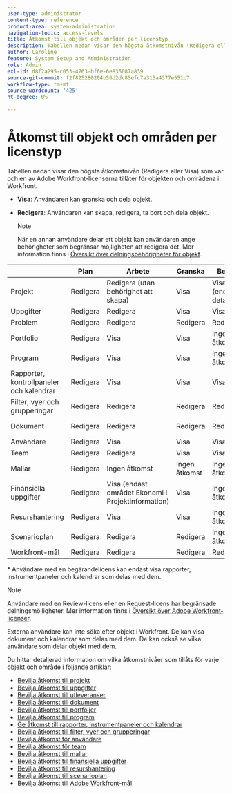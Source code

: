 ```yaml
---
user-type: administrator
content-type: reference
product-area: system-administration
navigation-topic: access-levels
title: Åtkomst till objekt och områden per licenstyp
description: Tabellen nedan visar den högsta åtkomstnivån (Redigera eller Visa) som var och en av Adobe Workfront-licenserna tillåter för objekten och områdena i Workfront.
author: Caroline
feature: System Setup and Administration
role: Admin
exl-id: d8f2a295-c053-4763-bf6e-6e836087a839
source-git-commit: f2f825280204b56d2dc85efc7a315a4377e551c7
workflow-type: tm+mt
source-wordcount: '425'
ht-degree: 0%

---
```


# Åtkomst till objekt och områden per licenstyp

Tabellen nedan visar den högsta åtkomstnivån (Redigera eller Visa) som var och en av Adobe Workfront-licenserna tillåter för objekten och områdena i Workfront.

* **Visa**: Användaren kan granska och dela objekt.
* **Redigera**: Användaren kan skapa, redigera, ta bort och dela objekt.

   >[!NOTE]
   >
   >När en annan användare delar ett objekt kan användaren ange behörigheter som begränsar möjligheten att redigera det. Mer information finns i [Översikt över delningsbehörigheter för objekt](../../../workfront-basics/grant-and-request-access-to-objects/sharing-permissions-on-objects-overview.md).

|   | Plan | Arbete | Granska | Begäran | Extern |
|---|---|---|---|---|---|
| Projekt | Redigera | Redigera (utan behörighet att skapa) | Visa | Visa (endast detaljsidan) | Ingen åtkomst |
| Uppgifter | Redigera | Redigera | Visa | Visa | Visa |
| Problem | Redigera | Redigera | Redigera | Redigera | Ingen åtkomst |
| Portfolio | Redigera | Visa | Visa | Ingen åtkomst | Ingen åtkomst |
| Program | Redigera | Visa | Visa | Ingen åtkomst | Ingen åtkomst |
| Rapporter, kontrollpaneler och kalendrar | Redigera | Visa | Visa | Visa&#42; | Visa (endast för kalendrar, inga delningsbehörigheter) |
| Filter, vyer och grupperingar | Redigera | Redigera | Redigera | Redigera | Ingen åtkomst |
| Dokument | Redigera | Redigera | Redigera | Redigera | Visa (inga delningsbehörigheter) |
| Användare | Redigera | Visa | Visa | Visa | Visa |
| Team | Redigera | Redigera | Visa | Visa | Ingen åtkomst |
| Mallar | Redigera | Ingen åtkomst | Ingen åtkomst | Ingen åtkomst | Ingen åtkomst |
| Finansiella uppgifter | Redigera | Visa (endast området Ekonomi i Projektinformation) | Visa | Ingen åtkomst | Ingen åtkomst |
| Resurshantering | Redigera | Visa | Visa | Ingen åtkomst | Ingen åtkomst |
| Scenarioplan | Redigera | Redigera | Redigera | Ingen åtkomst | Ingen åtkomst |
| Workfront-mål | Redigera | Redigera | Redigera | Redigera | Ingen åtkomst |

&#42; Användare med en begärandelicens kan endast visa rapporter, instrumentpaneler och kalendrar som delas med dem.

>[!NOTE]
>
>Användare med en Review-licens eller en Request-licens har begränsade delningsmöjligheter. Mer information finns i [Översikt över Adobe Workfront-licenser](../../../administration-and-setup/add-users/access-levels-and-object-permissions/wf-licenses.md).
>
>Externa användare kan inte söka efter objekt i Workfront. De kan visa dokument och kalendrar som delas med dem. De kan också se vilka användare som delar objekt med dem.

Du hittar detaljerad information om vilka åtkomstnivåer som tillåts för varje objekt och område i följande artiklar:

* [Bevilja åtkomst till projekt](../../../administration-and-setup/add-users/configure-and-grant-access/grant-access-projects.md)
* [Bevilja åtkomst till uppgifter](../../../administration-and-setup/add-users/configure-and-grant-access/grant-access-tasks.md)
* [Bevilja åtkomst till utleveranser](../../../administration-and-setup/add-users/configure-and-grant-access/grant-access-issues.md)
* [Bevilja åtkomst till dokument](../../../administration-and-setup/add-users/configure-and-grant-access/grant-access-documents.md)
* [Bevilja åtkomst till portföljer](../../../administration-and-setup/add-users/configure-and-grant-access/grant-access-portfolios.md)
* [Bevilja åtkomst till program](../../../administration-and-setup/add-users/configure-and-grant-access/grant-access-programs.md)
* [Ge åtkomst till rapporter, instrumentpaneler och kalendrar](../../../administration-and-setup/add-users/configure-and-grant-access/grant-access-reports-dashboards-calendars.md)
* [Bevilja åtkomst till filter, vyer och grupperingar](../../../administration-and-setup/add-users/configure-and-grant-access/grant-access-fvg.md)
* [Bevilja åtkomst för användare](../../../administration-and-setup/add-users/configure-and-grant-access/grant-access-other-users.md)
* [Bevilja åtkomst för team](../../../administration-and-setup/add-users/configure-and-grant-access/grant-access-teams.md)
* [Bevilja åtkomst till mallar](../../../administration-and-setup/add-users/configure-and-grant-access/grant-access-templates.md)
* [Bevilja åtkomst till finansiella uppgifter](../../../administration-and-setup/add-users/configure-and-grant-access/grant-access-financial.md)
* [Bevilja åtkomst till resurshantering](../../../administration-and-setup/add-users/configure-and-grant-access/grant-access-resource-management.md)
* [Bevilja åtkomst till scenarioplan](../../../administration-and-setup/add-users/configure-and-grant-access/grant-access-sp.md)
* [Bevilja åtkomst till Adobe Workfront-mål](../../../administration-and-setup/add-users/configure-and-grant-access/grant-access-goals.md)
